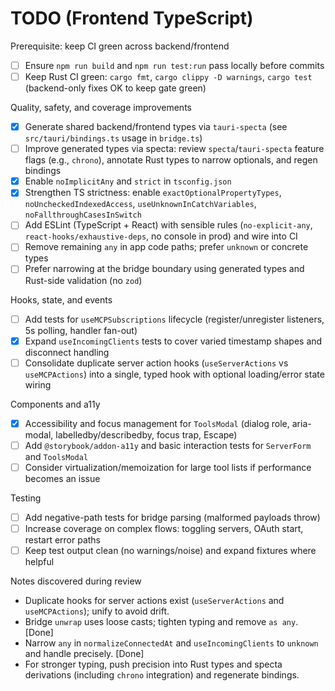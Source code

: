 # TODO (Frontend TypeScript)

Prerequisite: keep CI green across backend/frontend
- [ ] Ensure `npm run build` and `npm run test:run` pass locally before commits
- [ ] Keep Rust CI green: `cargo fmt`, `cargo clippy -D warnings`, `cargo test` (backend-only fixes OK to keep gate green)

Quality, safety, and coverage improvements
- [x] Generate shared backend/frontend types via `tauri-specta` (see `src/tauri/bindings.ts` usage in `bridge.ts`)
- [ ] Improve generated types via specta: review `specta`/`tauri-specta` feature flags (e.g., `chrono`), annotate Rust types to narrow optionals, and regen bindings
- [x] Enable `noImplicitAny` and `strict` in `tsconfig.json`
- [x] Strengthen TS strictness: enable `exactOptionalPropertyTypes`, `noUncheckedIndexedAccess`, `useUnknownInCatchVariables`, `noFallthroughCasesInSwitch`
- [ ] Add ESLint (TypeScript + React) with sensible rules (`no-explicit-any`, `react-hooks/exhaustive-deps`, no console in prod) and wire into CI
- [ ] Remove remaining `any` in app code paths; prefer `unknown` or concrete types
- [ ] Prefer narrowing at the bridge boundary using generated types and Rust-side validation (no `zod`)

Hooks, state, and events
- [ ] Add tests for `useMCPSubscriptions` lifecycle (register/unregister listeners, 5s polling, handler fan-out)
- [x] Expand `useIncomingClients` tests to cover varied timestamp shapes and disconnect handling
- [ ] Consolidate duplicate server action hooks (`useServerActions` vs `useMCPActions`) into a single, typed hook with optional loading/error state wiring

Components and a11y
- [x] Accessibility and focus management for `ToolsModal` (dialog role, aria-modal, labelledby/describedby, focus trap, Escape)
- [ ] Add `@storybook/addon-a11y` and basic interaction tests for `ServerForm` and `ToolsModal`
- [ ] Consider virtualization/memoization for large tool lists if performance becomes an issue

Testing
- [ ] Add negative-path tests for bridge parsing (malformed payloads throw)
- [ ] Increase coverage on complex flows: toggling servers, OAuth start, restart error paths
- [ ] Keep test output clean (no warnings/noise) and expand fixtures where helpful

Notes discovered during review
- Duplicate hooks for server actions exist (`useServerActions` and `useMCPActions`); unify to avoid drift.
- Bridge `unwrap` uses loose casts; tighten typing and remove `as any`. [Done]
- Narrow `any` in `normalizeConnectedAt` and `useIncomingClients` to `unknown` and handle precisely. [Done]
- For stronger typing, push precision into Rust types and specta derivations (including `chrono` integration) and regenerate bindings.
